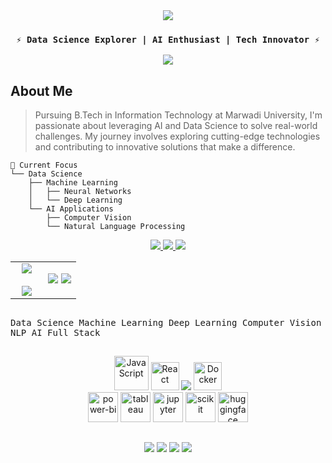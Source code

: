 <div align="center">
  <img src="https://capsule-render.vercel.app/api?type=venom&height=200&text=Kenil%20Kavar&fontSize=60&color=0:8A2BE2,100:6A5ACD&stroke=6A5ACD&fontColor=FFFFFF"/>
</div>

<h3 align="center">
  <code>⚡ Data Science Explorer | AI Enthusiast | Tech Innovator ⚡</code>
</h3>

<div align="center">
  <img src="https://readme-typing-svg.herokuapp.com?font=JetBrains+Mono&size=25&duration=4000&pause=1000&color=8A2BE2&center=true&vCenter=true&width=600&height=100&lines=Building+Intelligent+Solutions;Transforming+Data+into+Insights;Creating+Impact+through+Innovation"/>
</div>

## About Me

> Pursuing B.Tech in Information Technology at Marwadi University, I'm passionate about leveraging AI and Data Science to solve real-world challenges. My journey involves exploring cutting-edge technologies and contributing to innovative solutions that make a difference.

```text
🎯 Current Focus
└── Data Science
    ├── Machine Learning
    │   ├── Neural Networks
    │   └── Deep Learning
    └── AI Applications
        ├── Computer Vision
        └── Natural Language Processing
```

<p align="center">
  <a href="https://github.com/Kenil-kavar">
    <img src="https://custom-icon-badges.demolab.com/badge/-My%20Repos-624ad1?style=flat-square&logo=repo&logoColor=white"/>
  </a>
  <a href="mailto:kenilkavar@gmail.com">
    <img src="https://custom-icon-badges.demolab.com/badge/-Contact%20Me-624ad1?style=flat-square&logo=mail&logoColor=white"/>
  </a>
  <img src="https://custom-icon-badges.demolab.com/badge/dynamic/json?logo=graph&logoColor=fff&color=624ad1&label=Commits&query=%24.totalContributions&url=https%3A%2F%2Fstreak-stats.demolab.com%2F%3Fuser%3DKenil-kavar%26type%3Djson"/>
</p>

<table align="center">
<tr border="none">
<td width="50%" align="center">
  <img src="https://github-readme-stats.vercel.app/api?username=Kenil-kavar&theme=radical&show_icons=true&count_private=true&hide_border=true&border_radius=20&bg_color=0d1117&title_color=C9D1D9&text_color=8B949E&icon_color=703ee5&ring_color=703ee5"/>
  <br><br>
  <img src="https://streak-stats.demolab.com?user=Kenil-kavar&theme=radical&hide_border=true&border_radius=20&background=0d1117&ring=703ee5&fire=703ee5&currStreakLabel=C9D1D9"/>
</td>
<td width="50%" align="center">
  <img src="https://github-readme-activity-graph.vercel.app/graph?username=Kenil-kavar&custom_title=Contribution%20Graph&bg_color=0d1117&color=703ee5&line=703ee5&point=C9D1D9&area_color=703ee5&title_color=C9D1D9&area=true&hide_border=true&radius=16"/>
<img src="https://github-readme-stats.vercel.app/api/top-langs/?username=Kenil-kavar&theme=midnight-purple&layout=compact&hide_border=true&bg_color=0d1117&title_color=703ee5&text_color=8B949E"/>
</td>
</tr>
</table>

<h2></h2>

<kbd align="center">
<kbd>Data Science</kbd> 
<kbd>Machine Learning</kbd>
<kbd>Deep Learning</kbd>
<kbd>Computer Vision</kbd>
<kbd>NLP</kbd>
<kbd>AI</kbd>
<kbd>Full Stack</kbd>
</kbd>

<h2></h2>

<div align="center">
   <img alt="JavaScript" width="55" height="55" src="https://raw.githubusercontent.com/HighAmbition211/HighAmbition211/auxiliary/languages/javascript.svg" />
   <img alt="React" width="45" height="45" src="https://raw.githubusercontent.com/HighAmbition211/HighAmbition211/auxiliary/libraries/react.svg" />
  <img src="https://skillicons.dev/icons?i=python,tensorflow,git,vscode&theme=dark&perline=7" />
  <img alt="Docker" width="45" height="45" src="https://raw.githubusercontent.com/HighAmbition211/HighAmbition211/auxiliary/tools/docker.svg" />
</div>

<div align="center">
  <a href="https://powerbi.microsoft.com/"><img width="48" height="48" src="https://img.icons8.com/color/48/power-bi.png" alt="power-bi"/></a>
  <a href="https://www.tableau.com/"><img width="48" height="48" src="https://img.icons8.com/color/48/tableau-software.png" alt="tableau"/></a>
  <a href="https://jupyter.org/"><img width="48" height="48" src="https://cdn.jsdelivr.net/gh/devicons/devicon/icons/jupyter/jupyter-original.svg" alt="jupyter"/></a>
  <a href="https://scikit-learn.org/"><img width="48" height="48" src="https://upload.wikimedia.org/wikipedia/commons/0/05/Scikit_learn_logo_small.svg" alt="scikit"/></a>
  <a href="https://huggingface.co/"><img width="48" height="48" src="https://huggingface.co/front/assets/huggingface_logo-noborder.svg" alt="huggingface"/></a>
</div>

<h2></h2>

<div align="center">
  <a href="https://twitter.com/KenilKavar"><img src="https://img.shields.io/badge/Twitter-000000?style=for-the-badge&logo=x&logoColor=white"/></a>
  <a href="https://github.com/Kenil-kavar"><img src="https://img.shields.io/badge/GitHub-000000?style=for-the-badge&logo=github&logoColor=white"/></a>
  <a href="https://www.linkedin.com/in/kenil-kavar-957744256/"><img src="https://img.shields.io/badge/LinkedIn-000000?style=for-the-badge&logo=linkedin&logoColor=white"/></a>
  <a href="https://www.instagram.com/kenilkavar5/"><img src="https://img.shields.io/badge/Instagram-000000?style=for-the-badge&logo=instagram&logoColor=white"/></a>
</div>
